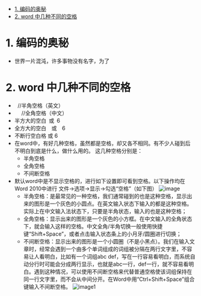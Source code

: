 <!-- TOC -->

- [1. 编码的奥秘](#1-编码的奥秘)
- [2. word 中几种不同的空格](#2-word-中几种不同的空格)

<!-- /TOC -->
# 1. 编码的奥秘
- 世界一片混沌，许多事物没有名字，为了
# 2. word 中几种不同的空格
- &nbsp;    //半角空格（英文）
- &emsp;    //全角空格（中文）
- 半方大的空白&ensp;或&#8194;6
- 全方大的空白&emsp;或&#8195;6
- 不断行空白格&nbsp;或&#160;6
- 在word中，有好几种空格，虽然都是空格，却又各不相同。有不少人碰到后不明白到底是什么，做什么用的。
这几种空格分别是：
  - 半角空格
  - 全角空格
  - 不间断空格
- 默认word中是不显示空格的，进行如下设置即可看到空格。以下操作均在Word 2010中进行
文件→选项→显示→勾选“空格”（如下图）
![image](https://s2.sinaimg.cn/orignal/6a6b6f1agb49b4bfb7d81&690)
  - 半角空格：是最常见的一种空格，我们通常碰到的也是这种空格，显示出来的图形是一个灰色的小圆点。在英文输入状态下输入的都是这种空格。实际上在中文输入法状态下，只要是半角状态，输入的也是这种空格；
  - 全角空格：显示出来的图形是一个灰色的小方框。在中文输入的全角状态下，就会输入这样的空格。中文全角/半角切换一般使用快捷键“Shift+Space”，或者点击输入状态条上的小月牙/圆圈进行切换；
  - 不间断空格：显示出来的图形是一个小圆圈（不是小黑点）。我们在输入文章时，经常会遇到一个由多个单词组成的词组被分隔在两行文字里，不容易让人看明白，比如有一个词组abc def，写在一行容易看明白，而系统自动分行时可能会分成两行显示，也就是abc一行，def一行，就不容易看明白。遇到这种情况，可以使用不间断空格来代替普通空格使该词组保持在同一行文字里，而不会从中间分开。在Word中用“Ctrl+Shift+Space”组合键输入不间断空格。
  ![image1](https://s8.sinaimg.cn/orignal/6a6b6f1agb49b74351ee7&690)
